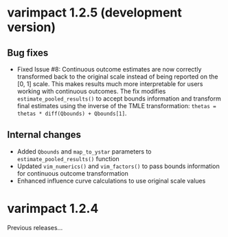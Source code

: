 # varimpact 1.2.5 (development version)

## Bug fixes

* Fixed Issue #8: Continuous outcome estimates are now correctly transformed back to the original scale instead of being reported on the [0, 1] scale. This makes results much more interpretable for users working with continuous outcomes. The fix modifies `estimate_pooled_results()` to accept bounds information and transform final estimates using the inverse of the TMLE transformation: `thetas = thetas * diff(Qbounds) + Qbounds[1]`.

## Internal changes

* Added `Qbounds` and `map_to_ystar` parameters to `estimate_pooled_results()` function
* Updated `vim_numerics()` and `vim_factors()` to pass bounds information for continuous outcome transformation
* Enhanced influence curve calculations to use original scale values

# varimpact 1.2.4

Previous releases...